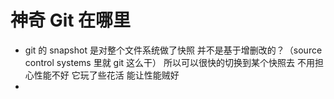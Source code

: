 # 神奇 Git 在哪里

- git 的 snapshot 是对整个文件系统做了快照 并不是基于增删改的？（source control systems 里就 git 这么干） 所以可以很快的切换到某个快照去    不用担心性能不好 它玩了些花活 能让性能贼好
- 